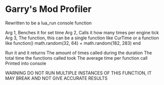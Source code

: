 # Garry's Mod Profiler

Rewritten to be a lua_run console function

Arg 1, Benches it for set time
Arg 2, Calls it how many times per engine tick
Arg 3, The function, this can be a single function like CurTime or a function like function() math.random(32, 64) + math.random(182, 283) end

Run it and it returns
The amount of times called during the duration
The total time the functions called took
The average time per function call
Printed into console

WARNING DO NOT RUN MULTIPLE INSTANCES OF THIS FUNCTION, IT MAY BREAK AND NOT GIVE ACCURATE RESULTS
